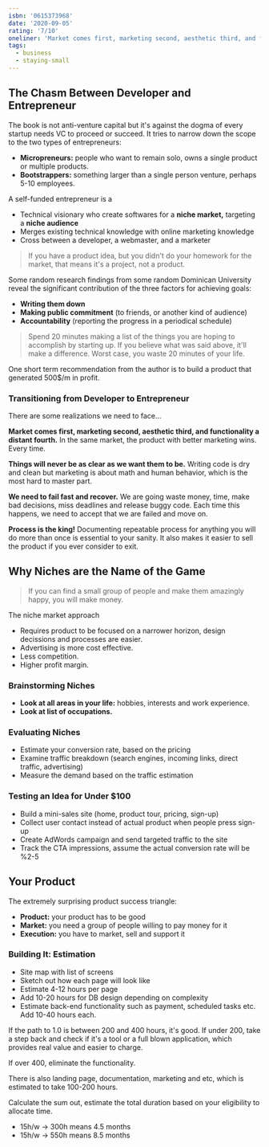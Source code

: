 ```yaml
---
isbn: '0615373968'
date: '2020-09-05'
rating: '7/10'
oneliner: 'Market comes first, marketing second, aesthetic third, and functionality a distant fourth.'
tags:
  - business
  - staying-small
---
```


## The Chasm Between Developer and Entrepreneur

The book is not anti-venture capital but it's against the dogma of every startup needs VC to proceed or succeed. It tries to narrow down the scope to the two types of entrepreneurs:

- **Micropreneurs:** people who want to remain solo, owns a single product or multiple products.
- **Bootstrappers:** something larger than a single person venture, perhaps 5-10 employees.

A self-funded entrepreneur is a

- Technical visionary who create softwares for a **niche market,** targeting a **niche audience**
- Merges existing technical knowledge with online marketing knowledge
- Cross between a developer, a webmaster, and a marketer

> If you have a product idea, but you didn't do your homework for the market, that means it's a project, not a product.

Some random research findings from some random Dominican University reveal the significant contribution of the three factors for achieving goals:

- **Writing them down**
- **Making public commitment** (to friends, or another kind of audience)
- **Accountability** (reporting the progress in a periodical schedule)

> Spend 20 minutes making a list of the things you are hoping to accomplish by starting up. If you believe what was said above, it'll make a difference. Worst case, you waste 20 minutes of your life.

One short term recommendation from the author is to build a product that generated 500\$/m in profit.

### Transitioning from Developer to Entrepreneur

There are some realizations we need to face...

**Market comes first, marketing second, aesthetic third, and functionality a distant fourth.** In the same market, the product with better marketing wins. Every time.

**Things will never be as clear as we want them to be.** Writing code is dry and clean but marketing is about math and human behavior, which is the most hard to master part.

**We need to fail fast and recover.** We are going waste money, time, make bad decisions, miss deadlines and release buggy code. Each time this happens, we need to accept that we are failed and move on.

**Process is the king!** Documenting repeatable process for anything you will do more than once is essential to your sanity. It also makes it easier to sell the product if you ever consider to exit.

## Why Niches are the Name of the Game

> If you can find a small group of people and make them amazingly happy, you will make money.

The niche market approach

- Requires product to be focused on a narrower horizon, design decissions and processes are easier.
- Advertising is more cost effective.
- Less competition.
- Higher profit margin.

### Brainstorming Niches

- **Look at all areas in your life:** hobbies, interests and work experience.
- **Look at list of occupations.**

### Evaluating Niches

- Estimate your conversion rate, based on the pricing
- Examine traffic breakdown (search engines, incoming links, direct traffic, advertising)
- Measure the demand based on the traffic estimation

### Testing an Idea for Under \$100

- Build a mini-sales site (home, product tour, pricing, sign-up)
- Collect user contact instead of actual product when people press sign-up
- Create AdWords campaign and send targeted traffic to the site
- Track the CTA impressions, assume the actual conversion rate will be %2-5

## Your Product

The extremely surprising product success triangle:

- **Product:** your product has to be good
- **Market:** you need a group of people willing to pay money for it
- **Execution:** you have to market, sell and support it

### Building It: Estimation

- Site map with list of screens
- Sketch out how each page will look like
- Estimate 4-12 hours per page
- Add 10-20 hours for DB design depending on complexity
- Estimate back-end functionality such as payment, scheduled tasks etc. Add 10-40 hours each.

If the path to 1.0 is between 200 and 400 hours, it's good. If under 200, take a step back and check if it's a tool or a full blown application, which provides real value and easier to charge.

If over 400, eliminate the functionality.

There is also landing page, documentation, marketing and etc, which is estimated to take 100-200 hours.

Calculate the sum out, estimate the total duration based on your eligibility to allocate time.

- 15h/w → 300h means 4.5 months
- 15h/w → 550h means 8.5 months
